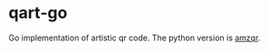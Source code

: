 # qart-go
Go implementation of artistic qr code. The python version is [amzqr](https://github.com/x-hw/amazing-qr).
